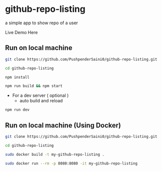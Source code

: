 # github-repo-listing

a simple app to show repo of a user

Live Demo Here

## Run on local machine

```bash
git clone https://github.com/PushpenderSaini0/github-repo-listing.git

cd github-repo-listing

npm install

npm run build && npm start
```

- For a dev server ( optional ) 
    -   auto build and reload
```bash
npm run dev
```

## Run on local machine (Using Docker)

```bash
git clone https://github.com/PushpenderSaini0/github-repo-listing.git

cd github-repo-listing

sudo docker build -t my-github-repo-listing .

sudo docker run --rm -p 8080:8080 -it my-github-repo-listing
```

